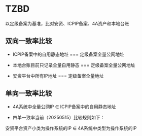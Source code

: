 # TZBD
以定级备案为基准，比对安资、ICPIP备案、4A资产和本地台账

## 双向一致率比较
+ ICPIP备案中的自用静态地址 === 定级备案全量公网地址

+ 本地台账目前只记录全量自用静态   === 定级备案全量公网地址

+ 安资平台中所有IP地址   ===  定级备案全量地址

## 单向一致率比较
+ 4A系统中全量公网IP ∈ ICPIP备案中的自用静态地址

+ 四单一致率当前（20250515）比较规则如下：

安资平台资产小类为操作系统的IP ∈  4A系统中类型为操作系统的IP 
